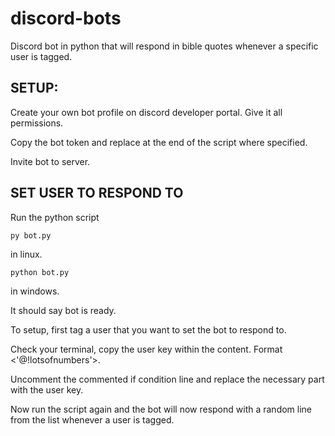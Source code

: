 # discord-bots
Discord bot in python that will respond in bible quotes whenever a specific user is tagged.

## SETUP:

Create your own bot profile on discord developer portal. Give it all permissions.

Copy the bot token and replace at the end of the script where specified.

Invite bot to server.

## SET USER TO RESPOND TO

Run the python script
```
py bot.py
```
in linux.
```
python bot.py
```
in windows. 

It should say bot is ready.


To setup, first tag a user that you want to set the bot to respond to.

Check your terminal, copy the user key within the content. Format <'@!lotsofnumbers'>. 

Uncomment the commented if condition line and replace the necessary part with the user key.

Now run the script again and the bot will now respond with a random line from the list whenever a user is tagged.
